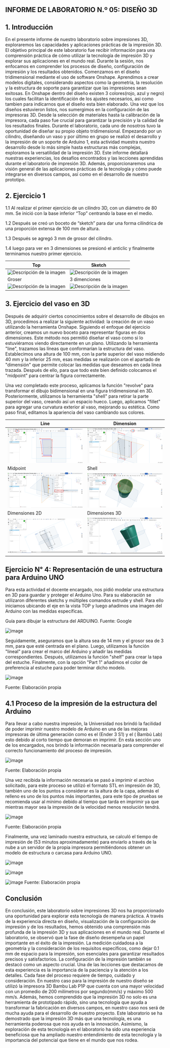 ## INFORME DE LABORATORIO N.º 05: DISEÑO 3D


## 1. Introducción

En el presente informe de nuestro laboratorio sobre impresiones 3D, exploraremos las capacidades y aplicaciones prácticas de la impresión 3D. El objetivo principal de este laboratorio fue recibir información para una comprensión práctica de cómo utilizar la tecnología de impresión 3D y explorar sus aplicaciones en el mundo real. Durante la sesión, nos enfocamos en comprender los procesos de diseño, configuración de impresión y los resultados obtenidos. Comenzamos en el diseño tridimensional mediante el uso de software Onshape. Aprendimos a crear modelos digitales, considerando aspectos como la geometría, la resolución y la estructura de soporte para garantizar que las impresiones sean exitosas. En Onshape dentro del diseño existen 3 colores(rojo, azul y negro) los cuales facilitan la identificación de los ajustes necesarios, asi como tambien para indicarnos que el diseño esta bien elaborado. Una vez que los diseños estuvieron listos, nos sumergimos en la configuración de las impresoras 3D. Desde la selección de materiales hasta la calibración de la impresora, cada paso fue crucial para garantizar la precisión y la calidad de los resultados finales. Durante el laboratorio, cada uno de nosotros tuvo la oportunidad de diseñar su propio objeto tridimensional. Empezando por un cilindro, diseñando un vaso y por último en grupo se realizó el desarrollo y la impresión de un soporte de Arduino 1, esta actividad muestra nuestro desarrollo desde lo más simple hasta estructuras más complejas, exploramos la versatilidad de la impresión 3D. Este informe detallará nuestras experiencias, los desafíos encontrados y las lecciones aprendidas durante el laboratorio de impresión 3D. Además, proporcionaremos una visión general de las aplicaciones prácticas de la tecnología y cómo puede integrarse en diversos campos, así como en el desarrollo de nuestro prototipo.


## 2. Ejercicio 1

1.1 Al realizar el primer ejercicio de un cilindro 3D, con un diámetro de 80 mm. Se inició con la base inferior “Top” centrando la base en el  medio. 

1.2 Después se creó un boceto de “sketch” para dar una forma cilíndrica de una proporción extensa de 100 mm de altura.

1.3 Después se agregó 3 mm de grosor del cilindro.

1.4 luego para ver en 3 dimensiones se presionó el anticlic y finalmente terminamos nuestro primer ejercicio.

| Top | Sketch |
|-----------|-----------|
| ![Descripción de la imagen](https://github.com/Alexander-Manosalva-Peralta/Proyecto-De-Fundamentos/assets/156023729/f0533903-6a30-4363-997f-9664fa1d1aa9) | ![Descripción de la imagen](https://github.com/Alexander-Manosalva-Peralta/Proyecto-De-Fundamentos/assets/156023729/f8ed20c3-56c9-4e46-a0bd-717fa6409c83)|
| Groser | 3 dimenciones |
| ![Descripción de la imagen](https://github.com/Alexander-Manosalva-Peralta/Proyecto-De-Fundamentos/assets/156023729/84afbb69-0903-48c8-93dd-c1c569486dfc) | ![Descripción de la imagen](https://github.com/Alexander-Manosalva-Peralta/Proyecto-De-Fundamentos/assets/156023729/dd6fc705-5955-473a-9121-0d86fd8000ca)|


## 3. Ejercicio del vaso en 3D

Después de adquirir ciertos conocimientos sobre el desarrollo de dibujos en 3D, procedimos a realizar la siguiente actividad: la creación de un vaso utilizando la herramienta Onshape. Siguiendo el enfoque del ejercicio anterior, creamos un nuevo boceto para representar figuras en dos dimensiones. Este método nos permitió diseñar el vaso como si lo estuviéramos viendo directamente en un plano. Utilizando la herramienta "line", trazamos las líneas que conformarían la estructura del vaso. Establecimos una altura de 100 mm, con la parte superior del vaso midiendo 40 mm y la inferior 25 mm, esas medidas se realizarón con el apartado de "dimensión" que permite colocar las medidas que deseamos en cada linea trazada. Después de ello, para que todo este bien definido colocamos el "midpoint" para centrar la figura correctamente.

Una vez completado este proceso, aplicamos la función "revolve" para transformar el dibujo bidimensional en una figura tridimensional en 3D. Posteriormente, utilizamos la herramienta "shell" para retirar la parte superior del vaso, creando así un espacio hueco. Luego, aplicamos "fillet" para agregar una curvatura exterior al vaso, mejorando su estética. Como paso final, editamos la apariencia del vaso cambiando sus colores.

| Line | Dimension |
|-----------|-----------|
| ![Descripción de la imagen](https://github.com/Alexander-Manosalva-Peralta/Proyecto-De-Fundamentos/blob/main/Imagenes/Line.png) | ![Descripción de la imagen](https://github.com/Alexander-Manosalva-Peralta/Proyecto-De-Fundamentos/blob/main/Imagenes/Dimension.png)|
| Midpoint | Shell|
| ![Descripción de la imagen](https://github.com/Alexander-Manosalva-Peralta/Proyecto-De-Fundamentos/blob/main/Imagenes/Midpoint.png?raw=true) | ![Descripción de la imagen](https://github.com/Alexander-Manosalva-Peralta/Proyecto-De-Fundamentos/blob/main/Imagenes/Shell.png)|
| Dimensiones 2D | Dimensiones 3D |
| ![Descripción de la imagen](https://github.com/Alexander-Manosalva-Peralta/Proyecto-De-Fundamentos/blob/main/Imagenes/Captura%20de%20pantalla%202024-02-02%20223107.png) | ![Descripción de la imagen](https://github.com/Alexander-Manosalva-Peralta/Proyecto-De-Fundamentos/blob/main/Imagenes/Captura%20de%20pantalla%202024-02-02%20210252.png)|

## Ejercicio  N° 4: Representación de una estructura para Arduino UNO

Para esta actividad el docente encargado, nos pidió modelar una estructura en 3D para guardar y proteger el Arduino Uno. Para su elaboración se utilizaron diferentes sketchs y múltiples comandos extrude y shell. Para ello iniciamos ubicando el eje en la vista TOP y luego añadimos una imagen del Arduino con las medidas específicas.

Guía para dibujar la estructura del ARDUINO. Fuente: Google

![image](https://github.com/Alexander-Manosalva-Peralta/Proyecto-De-Fundamentos/assets/156023044/c76c6b05-008e-4da7-833b-cf1e274e0df2)


Seguidamente, aseguramos que la altura sea de 14 mm y el grosor sea de 3 mm, para que esté centrada en el plano. Luego, utilizamos la función "lineal" para crear el marco del Arduino y añadir las medidas correspondientes. Después, utilizamos la función "shelf" para crear la tapa del estuche. Finalmente, con la opción "Part 1" añadimos el color de preferencia al estuche para poder terminar dicho modelo.

![image](https://github.com/Alexander-Manosalva-Peralta/Proyecto-De-Fundamentos/assets/156023044/9c7d4983-e698-4af9-80f7-ea09033c1ff8)

Fuente: Elaboración propia

## 4.1 Proceso de la impresión de la estructura del Arduino 

Para llevar a cabo nuestra impresión, la Universidad nos brindó la facilidad de poder imprimir nuestro modelo de Arduino en una de las mejoras impresoras de última generación como es el (Ender 3 S1) y el ( Bambú Lab) esto debido al corto tiempo que  demoran en imprimir. 
En esta sección uno de los encargados, nos  brindó la información necesaria para comprender el correcto funcionamiento del proceso de impresión. 

![image](https://github.com/Alexander-Manosalva-Peralta/Proyecto-De-Fundamentos/assets/156023044/267d1977-9ee5-477a-87c6-d013391c6c03)

Fuente: Elaboración propia


Una vez recibida la información necesaria se pasó a imprimir el archivo solicitado, para este proceso se utilizó el formato  STL en impresión de 3D, también uno de los puntos a considerar es la altura de la capa, además el relleno es uno de los puntos más importantes, para este tipo de  pruebas se recomienda usar al mínimo debido al tiempo que tarda en imprimir ya que mientras mayor sea la impresión de la velocidad  menos resolución tendrá.

![image](https://github.com/Alexander-Manosalva-Peralta/Proyecto-De-Fundamentos/assets/156023044/23775995-bffa-4c8d-98a5-d93be48cb519)

Fuente: Elaboración propia


Finalmente, una vez laminado nuestra estructura, se calculó el tiempo de impresión de (53 minutos aproximadamente) para enviarlo a través de la nube a un servidor de la propia impresora permitiéndonos obtener un modelo de estructura o carcasa para Arduino UNO.

![image](https://github.com/Alexander-Manosalva-Peralta/Proyecto-De-Fundamentos/assets/156023044/4c517779-706a-4f2d-9e76-2b05e9b06ef0)

![image](https://github.com/Alexander-Manosalva-Peralta/Proyecto-De-Fundamentos/assets/156023044/89ed2929-1f10-4b32-b538-a3ca2b76ce0f)

![image](https://github.com/Alexander-Manosalva-Peralta/Proyecto-De-Fundamentos/assets/156023044/e5cf01d5-3d8f-4a14-af1d-5ff4dbb28be1)
Fuente: Elaboración propia


## Conclusión 

En conclusión, este laboratorio sobre impresiones 3D nos ha proporcionado una oportunidad para explorar esta tecnología de manera práctica. A través de la experiencia directa en diseño, visualización de la configuración de impresión y de los resultados, hemos obtenido una comprensión más profunda de la impresión 3D y sus aplicaciones en el mundo real. Durante el laboratorio, se observó que la fase de diseño desempeña un papel importante en el éxito de la impresión. La medición cuidadosa a la geometría y la consideración de los requisitos específicos, como dejar 0.1 mm de espacio para la impresión, son esenciales para garantizar resultados precisos y satisfactorios. La configuración de la impresión también se destacó como un aspecto crucial. Una de las lecciones que destacamos de esta experiencia es la importancia de la paciencia y la atención a los detalles. Cada fase del proceso requiere de tiempo, cuidado y consideración. En nuestro caso para la impresión de nuestro diseño se utilizó la impresora 3D Bambu Lab P1P que cuenta con una mayor velocidad con un promedio de 200 milímetros por segundo(mm/s) y máximo 500 mm/s. Además, hemos comprendido que la impresión 3D no solo es una herramienta de prototipado rápido, sino una tecnología que ayuda a transformar la fabricación en diversos campos, en nuestro caso nos será de mucha ayuda para el desarrollo de nuestro proyecto. Este laboratorio se ha demostrado que la impresión 3D más que una tecnología, es una herramienta poderosa que nos ayuda en la innovación. Asimismo, la exploración de esta tecnología en el laboratorio ha sido una experiencia beneficiosa que ha ampliado nuestro entendimiento de esta tecnología y la importancia del potencial que tiene en el mundo que nos rodea.
